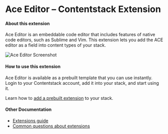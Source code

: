 # Ace Editor – Contentstack Extension 

#### About this extension
Ace Editor is an embeddable code editor that includes features of native code editors, such as Sublime and Vim. This extension lets you add the ACE editor as a field into content types of your stack. 

![Ace Editor Screenshot](https://images.contentstack.io/v3/assets/bltf2fb14dd3176c6f6/blt455662307ca96119/5b509101277066700b7c545f/download)

#### How to use this extension
Ace Editor is available as a prebuilt template that you can use instantly. Login to your Contentstack account, add it into your stack, and start using it. 

Learn how to [add a prebuilt extension](http://www.contentstack.com/docs/guide/extensions/ace-editor-extension-setup-guide) to your stack.  

#### Other Documentation
- [Extensions guide](https://www.contentstack.com/docs/guide/extensions)
- [Common questions about extensions](https://www.contentstack.com/docs/faqs#extensions)
